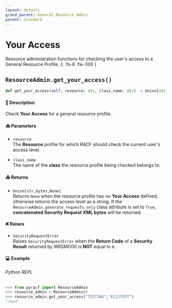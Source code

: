 ```yaml
---
layout: default
grand_parent: General Resource Admin
parent: Standard
---
```


# Your Access

Resource administration functions for checking the user's access to a General Resource Profile. 
{: .fs-6 .fw-300 }

## `ResourceAdmin.get_your_access()`

```python
def get_your_access(self, resource: str, class_name: str) -> Union[str, bytes, None]:
```

#### 📄 Description

Check **Your Access** for a general resource profile.

#### 📥 Parameters
* `resource`<br>
  The **Resource** profile for which RACF should check the current user's access level.

* `class_name`<br>
  The name of the **class** the resource profile being checked belongs to.

#### 📤 Returns
* `Union[str,bytes,None]`<br>
  Returns `None` when the resource profile has no **Your Access** defined, otherwise returns the access level as a string. If the `ResourceAdmin.generate_requests_only` class attribute is set to `True`, **concatenated Security Request XML bytes** will be returned.

#### ❌ Raises
* `SecurityRequestError`<br>
  Raises `SecurityRequestError` when the **Return Code** of a **Security Result** returned by IRRSMO00 is **NOT** equal to `0`.

#### 💻 Example

###### Python REPL
```python
>>> from pyracf import ResourceAdmin
>>> resource_admin = ResourceAdmin()
>>> resource_admin.get_your_access("TESTING","ELIJTEST")
"read"
```